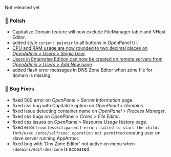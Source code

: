 Not released yet

### 💅 Polish
- Capitalize Domain feature will now exclude FileManager table and VHost Editor.
- added style `cursor: pointer` to all buttons in OpenPanel UI.
- [CPU and RAM usage are now rounded to two decimal places on *OpenAdmin > Users > Single User*](https://i.postimg.cc/Hsynwt74/2025-05-28-13-06.png).
- [Users in Enterprise Edition can now be created on remote servers from *OpenAdmin > Users > Add New* page](https://i.postimg.cc/Dwp6Zy6m/2025-05-28-17-19.png).
- added flash error messages in DNS Zone Editor when zone file for domain is missing.

### 🐛 Bug Fixes
- fixed 500 error on *OpenPanel > Server Information* page.
- fixed css bug with Capitalize option on *OpenPanel > Domains*.
- fixed issue detecting container name on *OpenPanel > Process Manager*.
- fixed css bugs on *OpenPanel > Crons > File Editor*.
- fixed css issues on *OpenPanel > Resource Usage History* page.
- fixed error `[rootlesskit:parent] error: failed to start the child: fork/exec /proc/self/exe: operation not permitted` creating user on slave server running AppArmor.
- fixed bug with 'Dns Zone Editor' not active on menu when `/domains/edit-dns-zone` is accessed.
